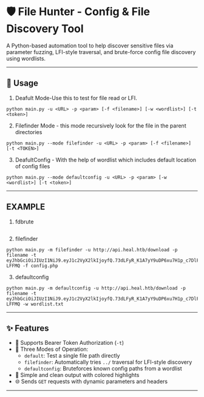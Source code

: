 # 🛡️ File Hunter - Config & File Discovery Tool

A Python-based automation tool to help discover sensitive files via parameter fuzzing, LFI-style traversal, and brute-force config file discovery using wordlists.

---


## 🚀 Usage

1. Deafult Mode-Use this to test for file read or LFI.
```
python main.py -u <URL> -p <param> [-f <filename>] [-w <wordlist>] [-t <token>]
```

2. Filefinder Mode - this mode recursively look for the file in the parent directories
```
python main.py --mode filefinder -u <URL> -p <param> [-f <filename>] [-t <TOKEN>]
```

3. DeafultConfig - With the help of wordlist which includes default location of config files
```
python main.py --mode defaultconfig -u <URL> -p <param> [-w <wordlist>] [-t <token>]
```
---

## EXAMPLE
1. fdbrute
```python main.py -m fdbrute -u http://api.heal.htb/download -p filename -t eyJhbGciOiJIUzI1NiJ9.eyJ1c2VyX2lkIjoyfQ.73dLFyR_K1A7yY9uDP6xu7H1p_c7DlFQEoN1g-LFFMQ
```
2. filefinder
```
python main.py -m filefinder -u http://api.heal.htb/download -p filename -t eyJhbGciOiJIUzI1NiJ9.eyJ1c2VyX2lkIjoyfQ.73dLFyR_K1A7yY9uDP6xu7H1p_c7DlFQEoN1g-LFFMQ -f config.php
```
3. defaultconfig
```
python main.py -m defaultconfig -u http://api.heal.htb/download -p filename -t eyJhbGciOiJIUzI1NiJ9.eyJ1c2VyX2lkIjoyfQ.73dLFyR_K1A7yY9uDP6xu7H1p_c7DlFQEoN1g-LFFMQ -w wordlist.txt
```


---

## ✨ Features

- 🔐 Supports Bearer Token Authorization (`-t`)
- 🧩 Three Modes of Operation:
  - `default`: Test a single file path directly
  - `filefinder`: Automatically tries `../` traversal for LFI-style discovery
  - `defaultconfig`: Bruteforces known config paths from a wordlist
- 📜 Simple and clean output with colored highlights
- 🌐 Sends `GET` requests with dynamic parameters and headers

---
